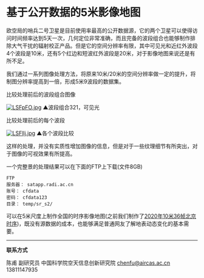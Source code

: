 # 基于公开数据的5米影像地图

欧空局的哨兵二号卫星是目前使用率最高的公开数据源，它的两个卫星可以使得访问时间频率达到5天一次，几何定位非常准确，而且完备的波段组合也能够制作排除大气干扰的辐射校正产品。但是它的空间分辨率有限，其中可见光和近红外波段4个波段是10米，还有5个红边和短波红外波段是20米，对于影像地图来说还是有所不足。

我们通过一系列图像处理方法，将原来10米/20米的空间分辨率做一定的提升，将制图分辨率提高到一倍，形成5米9波段的数据集。

比较处理前后的波段组合图像

[![LSFpFO.jpg](https://s1.ax1x.com/2022/04/07/LSFpFO.jpg)](https://imgtu.com/i/LSFpFO)
▲波段组合321，可见光

比较处理前后的每个波段

[![LSFllj.jpg](https://s1.ax1x.com/2022/04/07/LSFllj.jpg)](https://imgtu.com/i/LSFllj)
▲各个波段比较

这样的处理，并没有实质性增加图像的信息，但是对于一些纹理细节有所突出，对于图像的可视效果有所提高。

一个完整景的处理结果可以在下面的FTP上下载(文件8GB)

    FTP
    服务器： satapp.radi.ac.cn
    账号： cfdata
    密码： cfdata123
    目录： temp/sr_s2/



可以在5米尺度上制作全国的时序影像地图(之前我们制作了[2020年10米36帧北京时序](../product/product_cloudless_world.html))，既没有源数据的成本，也能够满足普通网友了解地表动态变化的基本需要。


---

**联系方式**

陈甫 副研究员
中国科学院空天信息创新研究院
chenfu@aircas.ac.cn
13811147935

